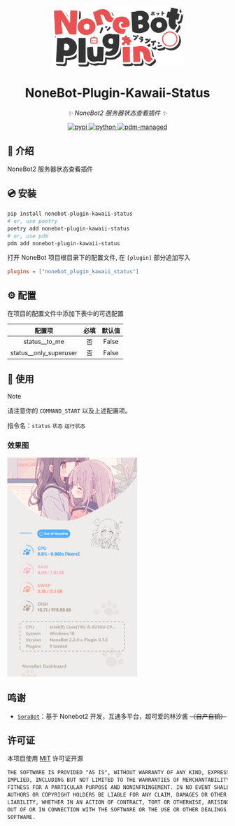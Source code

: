 <!-- markdownlint-disable MD033 MD036 MD041 MD045 -->
<div align="center">
  <a href="https://v2.nonebot.dev/store">
    <!-- <img src="https://raw.githubusercontent.com/A-kirami/nonebot-plugin-template/resources/nbp_logo.png" width="180" height="180" alt="logo"> -->
    <img src="./docs/NoneBotPlugin.svg" width="300" alt="logo">
  </a>
  <!-- <br>
  <p>
    <img src="https://raw.githubusercontent.com/A-kirami/nonebot-plugin-template/resources/NoneBotPlugin.svg" width="240" alt="logo">
  </p> -->
</div>

<div align="center">

# NoneBot-Plugin-Kawaii-Status

_✨ NoneBot2 服务器状态查看插件 ✨_

<a href="">
  <img src="https://img.shields.io/pypi/v/nonebot-plugin-kawaii-status.svg" alt="pypi"
</a>
<img src="https://img.shields.io/badge/python-3.9+-blue.svg" alt="python">
<a href="https://pdm.fming.dev">
  <img src="https://img.shields.io/badge/pdm-managed-blueviolet" alt="pdm-managed">
</a>

</div>

## 📖 介绍

NoneBot2 服务器状态查看插件

## 💿 安装

```bash
pip install nonebot-plugin-kawaii-status
# or, use poetry
poetry add nonebot-plugin-kawaii-status
# or, use pdm
pdm add nonebot-plugin-kawaii-status
```

打开 NoneBot 项目根目录下的配置文件, 在 `[plugin]` 部分追加写入

```toml
plugins = ["nonebot_plugin_kawaii_status"]
```

## ⚙️ 配置

在项目的配置文件中添加下表中的可选配置

| 配置项 | 必填 | 默认值 |
| :---: | :---: | :---: |
| status__to_me | 否 | False |
| status__only_superuser | 否 | False |

## 🎉 使用

> [!note]
> 请注意你的 `COMMAND_START` 以及上述配置项。

指令名：`status` `状态` `运行状态`

### 效果图

<img src="./docs/renderings.jpg" height="500" alt="renderings"/>

## 鸣谢

- [`SoraBot`](https://github.com/netsora/SoraBot)：基于 Nonebot2 开发，互通多平台，超可爱的林汐酱 ~~（自产自销）~~

## 许可证

本项目使用 [MIT](./LICENSE) 许可证开源

```txt
THE SOFTWARE IS PROVIDED "AS IS", WITHOUT WARRANTY OF ANY KIND, EXPRESS OR
IMPLIED, INCLUDING BUT NOT LIMITED TO THE WARRANTIES OF MERCHANTABILITY,
FITNESS FOR A PARTICULAR PURPOSE AND NONINFRINGEMENT. IN NO EVENT SHALL THE
AUTHORS OR COPYRIGHT HOLDERS BE LIABLE FOR ANY CLAIM, DAMAGES OR OTHER
LIABILITY, WHETHER IN AN ACTION OF CONTRACT, TORT OR OTHERWISE, ARISING FROM,
OUT OF OR IN CONNECTION WITH THE SOFTWARE OR THE USE OR OTHER DEALINGS IN THE
SOFTWARE.
```
